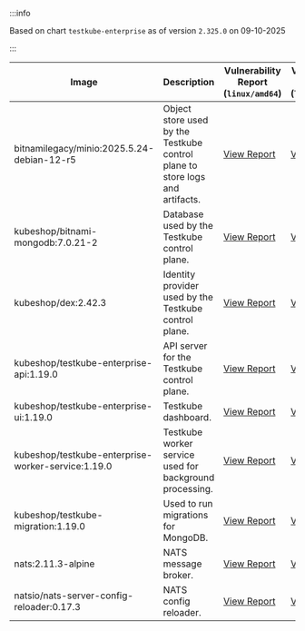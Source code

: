 :::info

Based on chart `testkube-enterprise` as of version `2.325.0` on 09-10-2025

:::

| Image | Description | Vulnerability Report (`linux/amd64`) | Vulnerability Report (`linux/arm64`) | Docker Image |
|-------|-------------|----------------------------------------|----------------------------------------|--------------|
| bitnamilegacy/minio:2025.5.24-debian-12-r5 | Object store used by the Testkube control plane to store logs and artifacts. | [View Report](./minio-2025.5.24-debian-12-r5_linux_amd64.md) | [View Report](./minio-2025.5.24-debian-12-r5_linux_arm64.md) | [View Image](https://hub.docker.com/layers/bitnamilegacy/minio/2025.5.24-debian-12-r5/images/sha256-b3d51900e846b92f7503ca6be07d2e8c56ebb6a13a60bc71b8777c716c074bcf?context=explore) |
| kubeshop/bitnami-mongodb:7.0.21-2 | Database used by the Testkube control plane. | [View Report](./bitnami-mongodb-7.0.21-2_linux_amd64.md) | [View Report](./bitnami-mongodb-7.0.21-2_linux_arm64.md) | [View Image](https://hub.docker.com/layers/kubeshop/bitnami-mongodb/7.0.21-2/images/sha256-c347474e6488832564a6ce3d1870056f52aa4e7123bb85ce391a60c0b4ecdf18?context=explore) |
| kubeshop/dex:2.42.3 | Identity provider used by the Testkube control plane. | [View Report](./dex-2.42.3_linux_amd64.md) | [View Report](./dex-2.42.3_linux_arm64.md) | [View Image](https://hub.docker.com/layers/kubeshop/dex/2.42.3/images/sha256-db03bd0a7b5d26c4c36034f227f3b16c1d3bdadf3bd56eb23f2ca9c442716cb6?context=explore) |
| kubeshop/testkube-enterprise-api:1.19.0 | API server for the Testkube control plane. | [View Report](./testkube-enterprise-api-1.19.0_linux_amd64.md) | [View Report](./testkube-enterprise-api-1.19.0_linux_arm64.md) | [View Image](https://hub.docker.com/layers/kubeshop/testkube-enterprise-api/1.19.0/images/sha256-1659bb3408847e80173e46e1ec6d5e8d4ea603d35eb03a14edbce8578b569aca?context=explore) |
| kubeshop/testkube-enterprise-ui:1.19.0 | Testkube dashboard. | [View Report](./testkube-enterprise-ui-1.19.0_linux_amd64.md) | [View Report](./testkube-enterprise-ui-1.19.0_linux_arm64.md) | [View Image](https://hub.docker.com/layers/kubeshop/testkube-enterprise-ui/1.19.0/images/sha256-aebd26ed05745a4fe0fe67ef20ea3d7075a96a98e44658d55fcd7d7e690b041a?context=explore) |
| kubeshop/testkube-enterprise-worker-service:1.19.0 | Testkube worker service used for background processing. | [View Report](./testkube-enterprise-worker-service-1.19.0_linux_amd64.md) | [View Report](./testkube-enterprise-worker-service-1.19.0_linux_arm64.md) | [View Image](https://hub.docker.com/layers/kubeshop/testkube-enterprise-worker-service/1.19.0/images/sha256-fb9e5e9be78b36cc917b04517b630a1f3c8e00177f9891fdda65d8e103f963ff?context=explore) |
| kubeshop/testkube-migration:1.19.0 | Used to run migrations for MongoDB. | [View Report](./testkube-migration-1.19.0_linux_amd64.md) | [View Report](./testkube-migration-1.19.0_linux_arm64.md) | [View Image](https://hub.docker.com/layers/kubeshop/testkube-migration/1.19.0/images/sha256-9df84651218fe67b80b2c4c3c6ab6412aa0abbb9bfbc9394e8e435e5297be560?context=explore) |
| nats:2.11.3-alpine | NATS message broker. | [View Report](./nats-2.11.3-alpine_linux_amd64.md) | [View Report](./nats-2.11.3-alpine_linux_arm64.md) | [View Image](https://hub.docker.com/layers/library/nats/2.11.3-alpine/images/sha256-f6be324fcee27f2a91178d74f77bb4ba3e5a9d2e72ba7d6871f45d14aadca40a?context=explore) |
| natsio/nats-server-config-reloader:0.17.3 | NATS config reloader. | [View Report](./nats-server-config-reloader-0.17.3_linux_amd64.md) | [View Report](./nats-server-config-reloader-0.17.3_linux_arm64.md) | [View Image](https://hub.docker.com/layers/natsio/nats-server-config-reloader/0.17.3/images/sha256-6798c689cca8a98f34e57db124abe46c81edf9bfb02d54ad85da60d0e41ef592?context=explore) |
